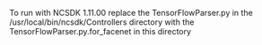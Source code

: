 To run with NCSDK 1.11.00 replace the TensorFlowParser.py in the /usr/local/bin/ncsdk/Controllers directory with the TensorFlowParser.py.for_facenet in this directory


